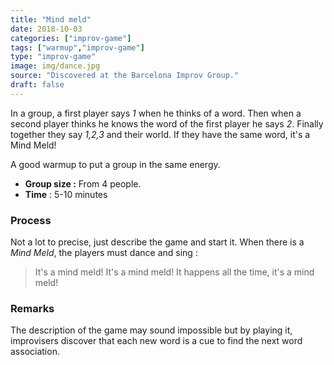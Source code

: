 ```yaml
---
title: "Mind meld"
date: 2018-10-03
categories: ["improv-game"]
tags: ["warmup","improv-game"]
type: "improv-game"
image: img/dance.jpg
source: "Discovered at the Barcelona Improv Group."
draft: false
---
```


In a group, a first player says _1_ when he thinks of a word. Then when a second player thinks he knows the word of the first player he says _2_. Finally together they say _1,2,3_ and their world. If they have the same word, it's a Mind Meld!

A good warmup to put a group in the same energy.

<!--more-->

- __Group size :__ From 4 people.
- __Time__ : 5-10 minutes

### Process

Not a lot to precise, just describe the game and start it.
When there is a _Mind Meld_, the players must dance and sing : 

> It's a mind meld! It's a mind meld! It happens all the time, it's a mind meld!

### Remarks
The description of the game may sound impossible but by playing it, improvisers discover that each new word is a cue to find the next word association.


